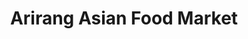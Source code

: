 ---
title: "Arirang Asian Food Market"
url: /columbus/arirang-asian-food-market/
shop: supermarket
---